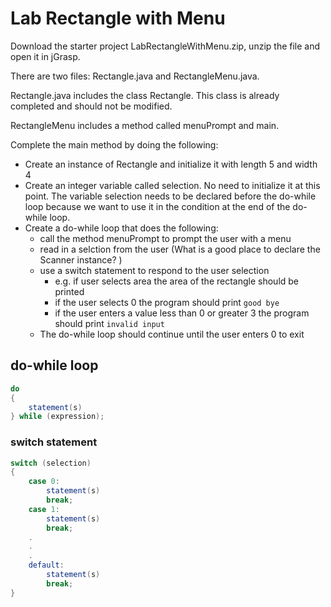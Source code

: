 # Lab Rectangle with Menu

Download the starter project LabRectangleWithMenu.zip, unzip the file and open it in jGrasp.

There are two files: Rectangle.java and RectangleMenu.java. 

Rectangle.java includes the class Rectangle. This class is already completed and should not be modified. 

RectangleMenu includes a method called menuPrompt and main. 

Complete the main method by doing the following:

- Create an instance of Rectangle and initialize it with length 5 and width 4
- Create an integer variable called selection. No need to initialize it at this point.
  The variable selection needs to be declared before the do-while loop because we want to use it in 
  the condition at the end of the do-while loop.
- Create a do-while loop that does the following:
  - call the method menuPrompt to prompt the user with a menu
  - read in a selction from the user (What is a good place to declare the Scanner instance? )
  - use a switch statement to respond to the user selection
    - e.g. if user selects area the area of the rectangle should be printed
    - if the user selects 0 the program should print `good bye`
    - if the user enters a value less than 0 or greater 3 the program should print `invalid input`
  - The do-while loop should continue until the user enters 0 to exit

## do-while loop
```java
do 
{
    statement(s)
} while (expression);
```

### switch statement
```java 
switch (selection) 
{
    case 0: 
        statement(s)
        break;
    case 1: 
        statement(s)
        break;
    .
    . 
    .
    default: 
        statement(s)
        break;
}
```

